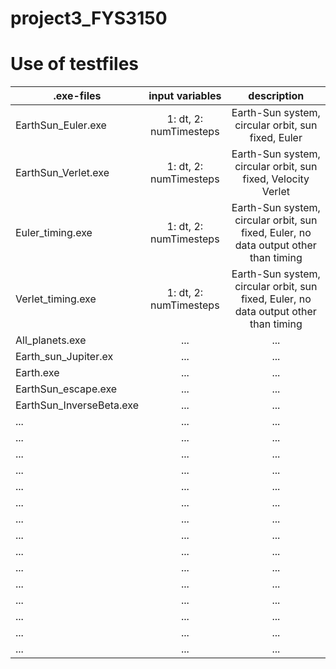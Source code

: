 # project3_FYS3150



# Use of testfiles
| .exe-files       | input variables     |  description |
| ------------- |:-------------:|:-------------:|
| EarthSun_Euler.exe | 1: dt, 2: numTimesteps | Earth-Sun system, circular orbit, sun fixed, Euler |
| EarthSun_Verlet.exe | 1: dt, 2: numTimesteps | Earth-Sun system, circular orbit, sun fixed, Velocity Verlet |
| Euler_timing.exe | 1: dt, 2: numTimesteps | Earth-Sun system, circular orbit, sun fixed, Euler, no data output other than timing  |
| Verlet_timing.exe | 1: dt, 2: numTimesteps| Earth-Sun system, circular orbit, sun fixed, Euler, no data output other than timing |
| All_planets.exe  | ... | ... |
| Earth_sun_Jupiter.ex | ... | ... |
| Earth.exe| ... | ... |
| EarthSun_escape.exe | ... | ... |
| EarthSun_InverseBeta.exe | ... | ... |
| ... | ... | ... |
| ... | ... | ... |
| ... | ... | ... |
| ... | ... | ... |
| ... | ... | ... |
| ... | ... | ... |
| ... | ... | ... |
| ... | ... | ... |
| ... | ... | ... |
| ... | ... | ... |
| ... | ... | ... |
| ... | ... | ... |
| ... | ... | ... |
| ... | ... | ... |
| ... | ... | ... |

